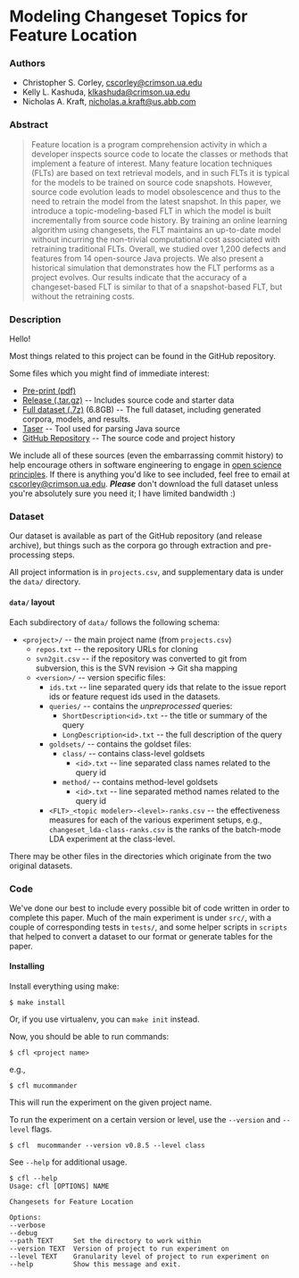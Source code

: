 Modeling Changeset Topics for Feature Location
==============================================

### Authors

- Christopher S. Corley, <cscorley@crimson.ua.edu>
- Kelly L. Kashuda, <klkashuda@crimson.ua.edu>
- Nicholas A. Kraft, <nicholas.a.kraft@us.abb.com>

### Abstract

>Feature location is a program comprehension activity in which a developer
>inspects source code to locate the classes or methods that implement a feature
>of interest. Many feature location techniques (FLTs) are based on text
>retrieval models, and in such FLTs it is typical for the models to be trained
>on source code snapshots. However, source code evolution leads to model
>obsolescence and thus to the need to retrain the model from the latest
>snapshot. In this paper, we introduce a topic-modeling-based FLT in which the
>model is built incrementally from source code history. By training an online
>learning algorithm using changesets, the FLT maintains an up-to-date model
>without incurring the non-trivial computational cost associated with
>retraining traditional FLTs. Overall, we studied over 1,200 defects and
>features from 14 open-source Java projects. We also present a historical
>simulation that demonstrates how the FLT performs as a project evolves. Our
>results indicate that the accuracy of a changeset-based FLT is similar to that
>of a snapshot-based FLT, but without the retraining costs.


### Description

Hello!

Most things related to this project can be found in the GitHub repository.

Some files which you might find of immediate interest:

- [Pre-print (pdf)](http://christop.club/x/cfl/paper.pdf)
- [Release (.tar.gz)](http://christop.club/x/cfl/release.tar.gz) -- Includes source code and starter data
- [Full dataset (.7z)](http://christop.club/x/cfl/fulldata.7z) (6.8GB) -- The full dataset, including
  generated corpora, models, and results. 
- [Taser](https://github.com/nkraft/taser) -- Tool used for parsing Java source
- [GitHub Repository](https://github.com/cscorley/changeset-feature-location/)
  -- The source code and project history

We include all of these sources (even the embarrassing commit history) to help
encourage others in software engineering to engage in
[open science principles](http://en.wikipedia.org/wiki/Open_Science).
If there is anything you'd like to see included, feel free to email at
<cscorley@crimson.ua.edu>. ***Please*** don't download the full dataset unless
you're absolutely sure you need it; I have limited bandwidth :)

### Dataset

Our dataset is available as part of the GitHub repository (and release archive),
but things such as the corpora go through extraction and pre-processing steps.

All project information is in `projects.csv`, and supplementary data is under
the `data/` directory.

#### `data/` layout

Each subdirectory of `data/` follows the following schema:

- `<project>/` -- the main project name (from `projects.csv`)
    - `repos.txt` -- the repository URLs for cloning
    - `svn2git.csv` -- if the repository was converted to git from
    subversion, this is the SVN revision -> Git sha mapping
    - `<version>/` -- version specific files:
        - `ids.txt` -- line separated query ids that relate to the issue
          report ids or feature request ids used in the datasets.
        - `queries/` -- contains the *unpreprocessed* queries:
            - `ShortDescription<id>.txt` -- the title or summary of the query
            - `LongDescription<id>.txt` -- the full description of the query
        - `goldsets/` -- contains the goldset files:
            - `class/` -- contains class-level goldsets
                - `<id>.txt` -- line separated class names related to the query id
            - `method/` -- contains method-level goldsets
                - `<id>.txt` -- line separated method names related to the query id
        - `<FLT>_<topic modeler>-<level>-ranks.csv` -- the effectiveness
          measures for each of the various experiment setups, e.g.,
          `changeset_lda-class-ranks.csv` is the ranks of the batch-mode LDA
          experiment at the class-level.

There may be other files in the directories which originate from the two
original datasets.


### Code

We've done our best to include every possible bit of code written in order to
complete this paper. Much of the main experiment is under `src/`, with a couple
of corresponding tests in `tests/`, and some helper scripts in `scripts` that
helped to convert a dataset to our format or generate tables for the paper.

#### Installing

Install everything using make:

    $ make install

Or, if you use virtualenv, you can `make init` instead.

Now, you should be able to run commands:

    $ cfl <project name>

e.g.,

    $ cfl mucommander

This will run the experiment on the given project name.

To run the experiment on a certain version or level, use the `--version` and `--level` flags.

    $ cfl  mucommander --version v0.8.5 --level class

See `--help` for additional usage.

    $ cfl --help
    Usage: cfl [OPTIONS] NAME

    Changesets for Feature Location

    Options:
    --verbose
    --debug
    --path TEXT     Set the directory to work within
    --version TEXT  Version of project to run experiment on
    --level TEXT    Granularity level of project to run experiment on
    --help          Show this message and exit.
